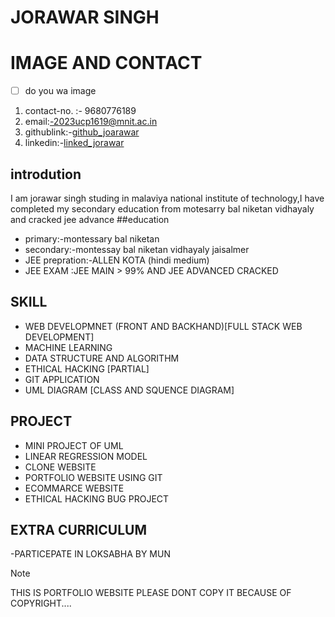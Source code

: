 # JORAWAR SINGH
# IMAGE AND CONTACT
- [ ] do you wa image
1. contact-no. :- 9680776189
2. email:-2023ucp1619@mnit.ac.in
3. githublink:-[github_joarawar](https://github.com/Jorawarsinghbhati/resume/edit/main/markdown.md)
4. linkedin:-[linked_jorawar](https://github.com/Jorawarsinghbhati/resume/edit/main/markdown.md)

## introdution
I am  jorawar singh studing in malaviya national institute of technology,I have completed my secondary education from motesarry bal niketan vidhayaly and cracked jee advance 
##education
- primary:-montessary bal niketan
- secondary:-montessay bal niketan vidhayaly jaisalmer
- JEE prepration:-ALLEN KOTA (hindi medium)
- JEE EXAM :JEE MAIN > 99% AND JEE ADVANCED CRACKED 
## SKILL 
- WEB DEVELOPMNET (FRONT AND BACKHAND)[FULL STACK WEB DEVELOPMENT]
- MACHINE LEARNING 
- DATA STRUCTURE AND ALGORITHM 
- ETHICAL HACKING [PARTIAL]
- GIT APPLICATION
- UML DIAGRAM [CLASS AND SQUENCE DIAGRAM]
## PROJECT
- MINI PROJECT OF UML
- LINEAR REGRESSION MODEL
- CLONE WEBSITE
- PORTFOLIO WEBSITE USING GIT
- ECOMMARCE WEBSITE
- ETHICAL HACKING BUG PROJECT
## EXTRA CURRICULUM 
-PARTICEPATE IN LOKSABHA BY MUN
> [!NOTE]
> THIS IS PORTFOLIO WEBSITE PLEASE DONT COPY IT BECAUSE OF COPYRIGHT....
